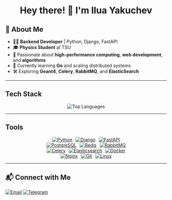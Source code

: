 <h1 align="center">Hey there! 👋 I'm Ilua Yakuchev</h1>

## 🚀 About Me
- 🧑‍💻 **Backend Developer** | Python, Django, FastAPI
- 🎓 **Physics Student** at TSU
- 🔬 Passionate about **high-performance computing**, **web development**, and **algorithms**
- 🌱 Currently learning **Go** and scaling distributed systems
- 🛠 Exploring **Geant4**, **Celery**, **RabbitMQ**, and **ElasticSearch**

---
## Tech Stack
<p align="center">
  <img src="https://github-readme-stats.vercel.app/api/top-langs/?username=Lupuna&langs_count=8&theme=react&hide_border=true" alt="Top Languages"/>
</p>

---
## Tools
<div align="center">
<div style="display: flex; justify-content: center; align-items: center; flex-wrap: wrap; gap: 10px;">
<a href="https://www.python.org/"><img src="https://img.shields.io/badge/Python-3776AB?style=for-the-badge&logo=python&logoColor=white" alt="Python"/></a>
<a href="https://www.djangoproject.com/"><img src="https://img.shields.io/badge/Django-092E20?style=for-the-badge&logo=django&logoColor=white" alt="Django"/></a>
<a href="https://fastapi.tiangolo.com/"><img src="https://img.shields.io/badge/FastAPI-009688?style=for-the-badge&logo=fastapi&logoColor=white" alt="FastAPI"/></a>
</div>
<div style="display: flex; justify-content: center; align-items: center; flex-wrap: wrap; gap: 10px;">
<a href="https://www.postgresql.org/"><img src="https://img.shields.io/badge/PostgreSQL-336791?style=for-the-badge&logo=postgresql&logoColor=white" alt="PostgreSQL"/></a>
<a href="https://redis.io/"><img src="https://img.shields.io/badge/Redis-DC382D?style=for-the-badge&logo=redis&logoColor=white" alt="Redis"/></a>
<a href="https://www.rabbitmq.com/"><img src="https://img.shields.io/badge/RabbitMQ-FF6600?style=for-the-badge&logo=rabbitmq&logoColor=white" alt="RabbitMQ"/></a>
</div>
<div style="display: flex; justify-content: center; align-items: center; flex-wrap: wrap; gap: 10px;">
<a href="https://docs.celeryq.dev/en/stable/"><img src="https://img.shields.io/badge/Celery-37814A?style=for-the-badge&logo=celery&logoColor=white" alt="Celery"/></a>
<a href="https://www.elastic.co/elasticsearch/"><img src="https://img.shields.io/badge/Elasticsearch-005571?style=for-the-badge&logo=elasticsearch&logoColor=white" alt="Elasticsearch"/></a>
<a href="https://www.docker.com/"><img src="https://img.shields.io/badge/Docker-2496ED?style=for-the-badge&logo=docker&logoColor=white" alt="Docker"/></a>
</div>
<div style="display: flex; justify-content: center; align-items: center; flex-wrap: wrap; gap: 10px;">
<a href="https://www.nginx.com/"><img src="https://img.shields.io/badge/Nginx-009639?style=for-the-badge&logo=nginx&logoColor=white" alt="Nginx"/></a>
<a href="https://git-scm.com/"><img src="https://img.shields.io/badge/Git-F05032?style=for-the-badge&logo=git&logoColor=white" alt="Git"/></a>
<a href="https://www.linux.org/"><img src="https://img.shields.io/badge/Linux-FCC624?style=for-the-badge&logo=linux&logoColor=black" alt="Linux"/></a>
</div>
</div>

---

## 📬 Connect with Me
<a href="mailto:terragod427@gmail.com"><img src="https://img.shields.io/badge/Email-D14836?style=for-the-badge&logo=gmail&logoColor=white" alt="Email"/></a>
<a href="https://t.me/Lurani"><img src="https://img.shields.io/badge/Telegram-2CA5E0?style=for-the-badge&logo=telegram&logoColor=white" alt="Telegram"/></a>
